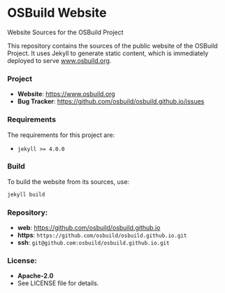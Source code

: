 OSBuild Website
===============

Website Sources for the OSBuild Project

This repository contains the sources of the public website of the OSBuild
Project. It uses Jekyll to generate static content, which is immediately
deployed to serve www.osbuild.org.

### Project

 * **Website**: <https://www.osbuild.org>
 * **Bug Tracker**: <https://github.com/osbuild/osbuild.github.io/issues>

### Requirements

The requirements for this project are:

 * `jekyll >= 4.0.0`

### Build

To build the website from its sources, use:

```sh
jekyll build
```

### Repository:

 - **web**:   <https://github.com/osbuild/osbuild.github.io>
 - **https**: `https://github.com/osbuild/osbuild.github.io.git`
 - **ssh**:   `git@github.com:osbuild/osbuild.github.io.git`

### License:

 - **Apache-2.0**
 - See LICENSE file for details.
